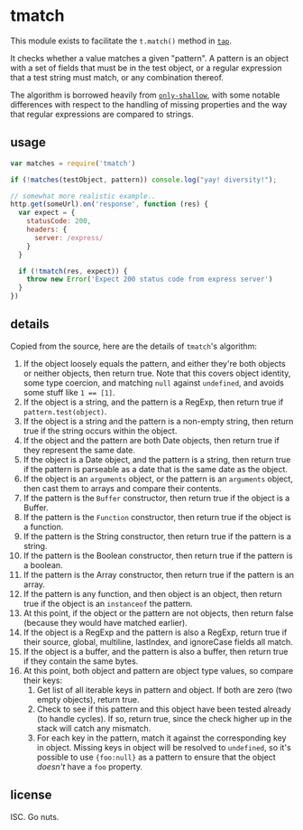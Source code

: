 # tmatch

This module exists to facilitate the `t.match()` method in
[`tap`](http://npm.im/tap).

It checks whether a value matches a given "pattern".  A pattern is an
object with a set of fields that must be in the test object, or a
regular expression that a test string must match, or any combination
thereof.

The algorithm is borrowed heavily from
[`only-shallow`](http://npm.im/only-shallow), with some notable
differences with respect to the handling of missing properties and the
way that regular expressions are compared to strings.

## usage

```javascript
var matches = require('tmatch')

if (!matches(testObject, pattern)) console.log("yay! diversity!");

// somewhat more realistic example..
http.get(someUrl).on('response', function (res) {
  var expect = {
    statusCode: 200,
    headers: {
      server: /express/
    }
  }

  if (!tmatch(res, expect)) {
    throw new Error('Expect 200 status code from express server')
  }
})
```

## details

Copied from the source, here are the details of `tmatch`'s algorithm:

1. If the object loosely equals the pattern, and either they're both
   objects or neither objects, then return true.  Note that this
   covers object identity, some type coercion, and matching `null`
   against `undefined`, and avoids some stuff like `1 == [1]`.
2. If the object is a string, and the pattern is a RegExp, then return
   true if `pattern.test(object)`.
3. If the object is a string and the pattern is a non-empty string,
   then return true if the string occurs within the object.
5. If the object and the pattern are both Date objects, then return
   true if they represent the same date.
6. If the object is a Date object, and the pattern is a string, then
   return true if the pattern is parseable as a date that is the same
   date as the object.
7. If the object is an `arguments` object, or the pattern is an
   `arguments` object, then cast them to arrays and compare their
   contents.
8. If the pattern is the `Buffer` constructor, then return true if the
   object is a Buffer.
9. If the pattern is the `Function` constructor, then return true if
   the object is a function.
10. If the pattern is the String constructor, then return true if the
    pattern is a string.
11. If the pattern is the Boolean constructor, then return true if the
    pattern is a boolean.
12. If the pattern is the Array constructor, then return true if the
    pattern is an array.
13. If the pattern is any function, and then object is an object, then
    return true if the object is an `instanceof` the pattern.
14. At this point, if the object or the pattern are not objects, then
    return false (because they would have matched earlier).
15. If the object is a RegExp and the pattern is also a RegExp, return
    true if their source, global, multiline, lastIndex, and ignoreCase
    fields all match.
16. If the object is a buffer, and the pattern is also a buffer, then
    return true if they contain the same bytes.
17. At this point, both object and pattern are object type values, so
    compare their keys:
    1. Get list of all iterable keys in pattern and object.  If both
       are zero (two empty objects), return true.
    2. Check to see if this pattern and this object have been tested
       already (to handle cycles).  If so, return true, since the
       check higher up in the stack will catch any mismatch.
    3. For each key in the pattern, match it against the corresponding
       key in object.  Missing keys in object will be resolved to
       `undefined`, so it's possible to use `{foo:null}` as a pattern
       to ensure that the object *doesn't* have a `foo` property.

## license

ISC. Go nuts.
